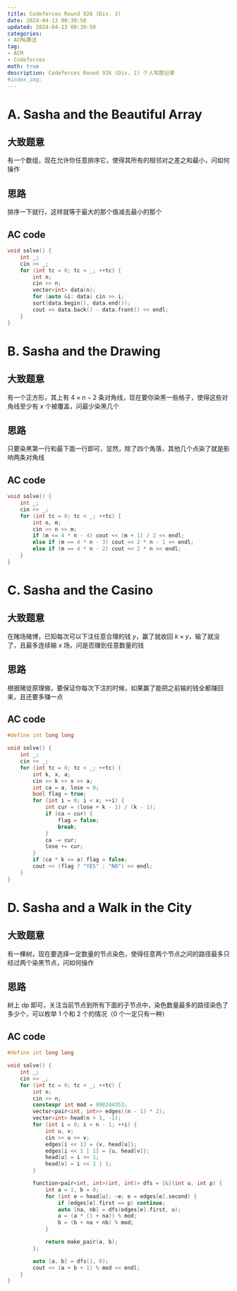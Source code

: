 ```yaml
---
title: Codeforces Round 926 (Div. 2)
date: 2024-04-13 00:39:50
updated: 2024-04-13 00:39:50
categories:
- ACM&算法
tag:
- ACM
- Codeforces
math: true
description: Codeforces Round 926 (Div. 2) 个人写题记录
#index_img:
---
```


# A. Sasha and the Beautiful Array

## 大致题意

有一个数组，现在允许你任意排序它，使得其所有的相邻对之差之和最小，问如何操作

## 思路

排序一下就行，这样就等于最大的那个值减去最小的那个

## AC code

```cpp
void solve() {
    int _;
    cin >> _;
    for (int tc = 0; tc < _; ++tc) {
        int n;
        cin >> n;
        vector<int> data(n);
        for (auto &i: data) cin >> i;
        sort(data.begin(), data.end());
        cout << data.back() - data.front() << endl;
    }
}
```

# B. Sasha and the Drawing

## 大致题意

有一个正方形，其上有 $4 \times n - 2$ 条对角线，现在要你染黑一些格子，使得这些对角线至少有 $x$ 个被覆盖，问最少染黑几个

## 思路

只要染黑第一行和最下面一行即可，显然，除了四个角落，其他几个点染了就是影响两条对角线

## AC code

```cpp
void solve() {
    int _;
    cin >> _;
    for (int tc = 0; tc < _; ++tc) {
        int n, m;
        cin >> n >> m;
        if (m <= 4 * n - 4) cout << (m + 1) / 2 << endl;
        else if (m == 4 * n - 3) cout << 2 * n - 1 << endl;
        else if (m == 4 * n - 2) cout << 2 * n << endl;
    }
}
```

# C. Sasha and the Casino

## 大致题意

在赌场赌博，已知每次可以下注任意合理的钱 $y$，赢了就收回 $k \times y$，输了就没了，且最多连续输 $x$ 场，问是否赚到任意数量的钱

## 思路

根据赌徒原理做，要保证你每次下注的时候，如果赢了能把之前输的钱全都赚回来，且还要多赚一点

## AC code

```cpp
#define int long long

void solve() {
    int _;
    cin >> _;
    for (int tc = 0; tc < _; ++tc) {
        int k, x, a;
        cin >> k >> x >> a;
        int ca = a, lose = 0;
        bool flag = true;
        for (int i = 0; i < x; ++i) {
            int cur = (lose + k - 1) / (k - 1);
            if (ca < cur) {
                flag = false;
                break;
            }
            ca -= cur;
            lose += cur;
        }
        if (ca * k <= a) flag = false;
        cout << (flag ? "YES" : "NO") << endl;
    }
}
```

# D. Sasha and a Walk in the City

## 大致题意

有一棵树，现在要选择一定数量的节点染色，使得任意两个节点之间的路径最多只经过两个染黑节点，问如何操作

## 思路

树上 dp 即可，关注当前节点到所有下面的子节点中，染色数量最多的路径染色了多少个，可以枚举 1 个和 2 个的情况（0 个一定只有一种）

## AC code

```cpp
#define int long long

void solve() {
    int _;
    cin >> _;
    for (int tc = 0; tc < _; ++tc) {
        int n;
        cin >> n;
        constexpr int mod = 998244353;
        vector<pair<int, int>> edges((n - 1) * 2);
        vector<int> head(n + 1, -1);
        for (int i = 0; i < n - 1; ++i) {
            int u, v;
            cin >> u >> v;
            edges[i << 1] = {v, head[u]};
            edges[i << 1 | 1] = {u, head[v]};
            head[u] = i << 1;
            head[v] = i << 1 | 1;
        }

        function<pair<int, int>(int, int)> dfs = [&](int u, int p) {
            int a = 1, b = 0;
            for (int e = head[u]; ~e; e = edges[e].second) {
                if (edges[e].first == p) continue;
                auto [na, nb] = dfs(edges[e].first, u);
                a = (a * (1 + na)) % mod;
                b = (b + na + nb) % mod;
            }

            return make_pair(a, b);
        };

        auto [a, b] = dfs(1, 0);
        cout << (a + b + 1) % mod << endl;
    }
}
```
